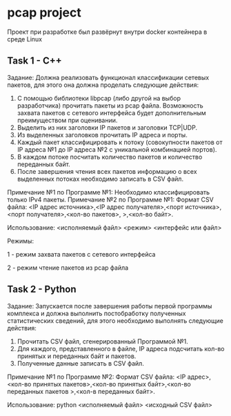 # pcap project

Проект при разработке был развёрнут внутри docker контейнера в среде Linux

## Task 1 - C++

Задание: Должна реализовать функционал классификации сетевых пакетов, для этого она должна проделать следующие действия:
1.	С помощью библиотеки libpcap (либо другой на выбор разработчика) прочитать пакеты из pcap файла. Возможность захвата пакетов с сетевого интерфейса будет дополнительным преимуществом при оценивании. 
2.	Выделить из них заголовки IP пакетов и заголовки TCP|UDP.
3.	Из выделенных заголовков прочитать IP адреса и порты.
4.	Каждый пакет классифицировать к потоку (совокупности пакетов от IP адреса №1 до IP адреса №2 с уникальной комбинацией портов).
5.	В каждом потоке посчитать количество пакетов и количество переданных байт.
6.	После завершения чтения всех пакетов информацию о всех выделенных потоках необходимо записать в CSV файл.

Примечание №1 по Программе №1: Необходимо классифицировать только IPv4 пакеты.
Примечание №2 по Программе №1: Формат CSV файла: <IP адрес источника>,<IP адрес получателя>,<порт источника>,<порт получателя>,<кол-во пакетов>, >,<кол-во байт>.


Использование: <исполняемый файл> <режим> <интерфейс или файл>

Режимы:

1 - режим захвата пакетов с сетевого интерфейса

2 - режим чтение пакетов из pcap файла


## Task 2 - Python

Задание: Запускается после завершения работы первой программы комплекса и должна выполнить постобработку полученных статистических сведений, для этого необходимо выполнять следующие действия:
1.	Прочитать CSV файл, сгенерированный Программой №1.
2.	Для каждого, представленного в файле, IP адреса подсчитать кол-во принятых и переданных байт и пакетов.
3.	Полученные данные записать в CSV файл.

Примечание №1 по Программе №2: Формат CSV файла: <IP адрес>,<кол-во принятых пакетов>,<кол-во принятых байт>,<кол-во переданных пакетов >,<кол-в переданных байт>.


Использование: python <исполняемый файл> <исходный CSV файл>
